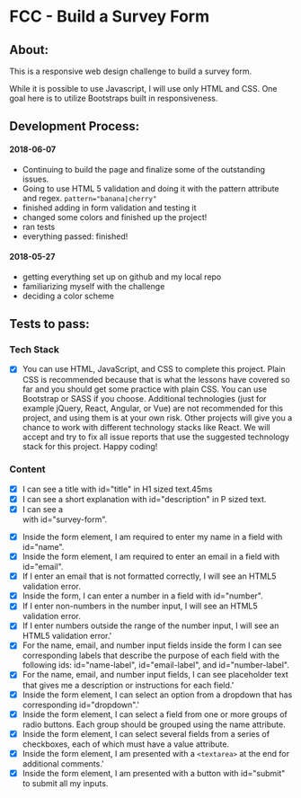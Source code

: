 # FCC - Build a Survey Form

## About:

This is a responsive web design challenge to build a survey form.

While it is possible to use Javascript, I will use only HTML and CSS. One goal here is to utilize Bootstraps built in responsiveness.

## Development Process:

#### 2018-06-07
- Continuing to build the page and finalize some of the outstanding issues.
- Going to use HTML 5 validation and doing it with the pattern attribute and regex. `pattern="banana|cherry"`
- finished adding in form validation and testing it
- changed some colors and finished up the project!
- ran tests
- everything passed: finished!

#### 2018-05-27
 - getting everything set up on github and my local repo
 - familiarizing myself with the challenge
 - deciding a color scheme



## Tests to pass:

### Tech Stack
- [x] You can use HTML, JavaScript, and CSS to complete this project. Plain CSS is recommended because that is what the lessons have covered so far and you should get some practice with plain CSS. You can use Bootstrap or SASS if you choose. Additional technologies (just for example jQuery, React, Angular, or Vue) are not recommended for this project, and using them is at your own risk. Other projects will give you a chance to work with different technology stacks like React. We will accept and try to fix all issue reports that use the suggested technology stack for this project. Happy coding!

### Content
- [x] I can see a title with id="title" in H1 sized text.45ms
- [x] I can see a short explanation with id="description" in P sized text.
- [x] I can see a <form> with id="survey-form".
- [x] Inside the form element, I am required to enter my name in a field with id="name".
- [x] Inside the form element, I am required to enter an email in a field with id="email".
- [x] If I enter an email that is not formatted correctly, I will see an HTML5 validation error.
- [x] Inside the form, I can enter a number in a field with id="number".
- [x] If I enter non-numbers in the number input, I will see an HTML5 validation error.
- [x] If I enter numbers outside the range of the number input, I will see an HTML5 validation error.'
- [x] For the name, email, and number input fields inside the form I can see corresponding labels that describe the purpose of each field with the following ids: id="name-label", id="email-label", and id="number-label".
- [x] For the name, email, and number input fields, I can see placeholder text that gives me a description or instructions for each field.'
- [x] Inside the form element, I can select an option from a dropdown that has corresponding id="dropdown".'
- [x] Inside the form element, I can select a field from one or more groups of radio buttons. Each group should be grouped using the name attribute.
- [x] Inside the form element, I can select several fields from a series of checkboxes, each of which must have a value attribute. 
- [x] Inside the form element, I am presented with a `<textarea>` at the end for additional comments.'
- [x] Inside the form element, I am presented with a button with id="submit" to submit all my inputs.